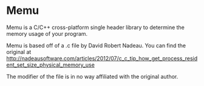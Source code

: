 # Memu
Memu is a C/C++ cross-platform single header library to determine the memory usage
of your program.

Memu is based off of a .c file by David Robert Nadeau. You can find the original
at http://nadeausoftware.com/articles/2012/07/c_c_tip_how_get_process_resident_set_size_physical_memory_use

The modifier of the file is in no way affiliated with the original author.
